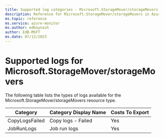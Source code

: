```yaml
---
title: Supported log categories - Microsoft.StorageMover/storageMovers
description: Reference for Microsoft.StorageMover/storageMovers in Azure Monitor Logs.
ms.topic: reference
ms.service: azure-monitor
ms.author: edbaynash
author: EdB-MSFT
ms.date: 07/12/2023
---
```

# Supported logs for Microsoft.StorageMover/storageMovers  
<!-- Data source : naam-->


  The following table lists the types of logs available for the Microsoft.StorageMover/storageMovers resource type.

|Category|Category Display Name|Costs To Export|
|---|---|---|
|CopyLogsFailed |Copy logs - Failed |Yes |
|JobRunLogs |Job run logs |Yes |


<!--Gen Date:  Wed Jul 12 2023 17:59:09 GMT+0300 (Israel Daylight Time)-->